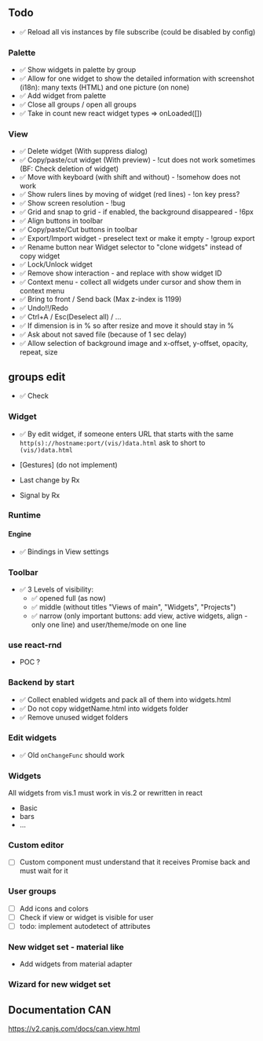 ## Todo
- ✅ Reload all vis instances by file subscribe (could be disabled by config)

### Palette
- ✅ Show widgets in palette by group
- ✅ Allow for one widget to show the detailed information with screenshot (i18n): many texts (HTML) and one picture (on none)
- ✅ Add widget from palette
- ✅ Close all groups / open all groups
- ✅ Take in count new react widget types => onLoaded([])

### View
- ✅ Delete widget (With suppress dialog)
- ✅ Copy/paste/cut widget (With preview) - !cut does not work sometimes (BF: Check deletion of widget)
- ✅ Move with keyboard (with shift and without) - !somehow does not work
- ✅ Show rulers lines by moving of widget (red lines) - !on key press?
- ✅ Show screen resolution - !bug
- ✅ Grid and snap to grid - if enabled, the background disappeared - !6px
- ✅ Align buttons in toolbar
- ✅ Copy/paste/Cut buttons in toolbar
- ✅ Export/Import widget - preselect text or make it empty - !group export
- ✅ Rename button near Widget selector to "clone widgets" instead of copy widget
- ✅ Lock/Unlock widget
- ✅ Remove show interaction - and replace with show widget ID 
- ✅ Context menu - collect all widgets under cursor and show them in context menu
- ✅ Bring to front / Send back (Max z-index is 1199)
- ✅ Undo!!/Redo
- ✅ Ctrl+A / Esc(Deselect all) / ...
- ✅ If dimension is in % so after resize and move it should stay in %
- ✅ Ask about not saved file (because of 1 sec delay)
- ✅ Allow selection of background image and x-offset, y-offset, opacity, repeat, size

## groups edit
- ✅ Check

### Widget
- ✅ By edit widget, if someone enters URL that starts with the same `http(s)://hostname:port/(vis/)data.html` ask to short to `(vis/)data.html`

- [Gestures] (do not implement)
- Last change by Rx
- Signal by Rx

### Runtime
#### Engine
- ✅ Bindings in View settings

### Toolbar
- ✅ 3 Levels of visibility:
    - ✅ opened full (as now)
    - ✅ middle (without titles "Views of main", "Widgets", "Projects")
    - ✅ narrow (only important buttons: add view, active widgets, align - only one line) and user/theme/mode on one line

### use react-rnd
- POC ?

### Backend by start
- ✅ Collect enabled widgets and pack all of them into widgets.html
- ✅ Do not copy widgetName.html into widgets folder
- ✅ Remove unused widget folders

### Edit widgets
- ✅ Old `onChangeFunc` should work

### Widgets
All widgets from vis.1 must work in vis.2 or rewritten in react
- Basic
- bars
- ...

### Custom editor
- [ ] Custom component must understand that it receives Promise back and must wait for it

### User groups
- [ ] Add icons and colors
- [ ] Check if view or widget is visible for user
- [ ] todo: implement autodetect of attributes

### New widget set - material like
- Add widgets from material adapter

### Wizard for new widget set


## Documentation CAN
https://v2.canjs.com/docs/can.view.html